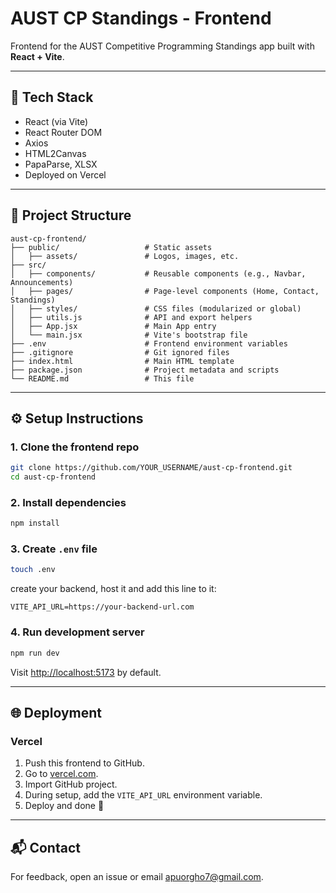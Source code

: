 # AUST CP Standings - Frontend

Frontend for the AUST Competitive Programming Standings app built with **React + Vite**.

---

## 🚀 Tech Stack

- React (via Vite)
- React Router DOM
- Axios
- HTML2Canvas
- PapaParse, XLSX
- Deployed on Vercel

---

## 📁 Project Structure

```
aust-cp-frontend/
├── public/                   # Static assets
│   ├── assets/               # Logos, images, etc.
├── src/
│   ├── components/           # Reusable components (e.g., Navbar, Announcements)
│   ├── pages/                # Page-level components (Home, Contact, Standings)
│   ├── styles/               # CSS files (modularized or global)
│   ├── utils.js              # API and export helpers
│   ├── App.jsx               # Main App entry
│   └── main.jsx              # Vite's bootstrap file
├── .env                      # Frontend environment variables
├── .gitignore                # Git ignored files
├── index.html                # Main HTML template
├── package.json              # Project metadata and scripts
└── README.md                 # This file
```

---

## ⚙️ Setup Instructions

### 1. Clone the frontend repo

```bash
git clone https://github.com/YOUR_USERNAME/aust-cp-frontend.git
cd aust-cp-frontend
```

### 2. Install dependencies

```bash
npm install
```

### 3. Create `.env` file

```bash
touch .env
```

create your backend, host it and add this line to it:

```env
VITE_API_URL=https://your-backend-url.com
```

### 4. Run development server

```bash
npm run dev
```

Visit [http://localhost:5173](http://localhost:5173) by default.

---

## 🌐 Deployment

### Vercel

1. Push this frontend to GitHub.
2. Go to [vercel.com](https://vercel.com/).
3. Import GitHub project.
4. During setup, add the `VITE_API_URL` environment variable.
5. Deploy and done 🎉

---

## 📬 Contact

For feedback, open an issue or email [apuorgho7@gmail.com](mailto:apuorgho7@gmail.com).
